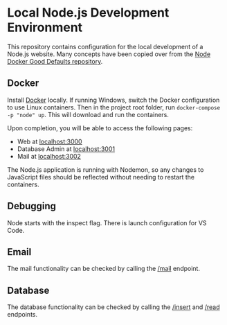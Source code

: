 # Local Node.js Development Environment

This repository contains configuration for the local development of a Node.js website. Many concepts have been copied over from the [Node Docker Good Defaults repository](https://github.com/BretFisher/node-docker-good-defaults/).

## Docker

Install [Docker](https://www.docker.com/) locally. If running Windows, switch the Docker configuration to use Linux containers. Then in the project root folder, run `docker-compose -p "node" up`. This will download and run the containers.

Upon completion, you will be able to access the following pages:

- Web at [localhost:3000](http://localhost:3000/)
- Database Admin at [localhost:3001](http://localhost:3001/)
- Mail at [localhost:3002](http://localhost:3002/)

The Node.js application is running with Nodemon, so any changes to JavaScript files should be reflected without needing to restart the containers.

## Debugging

Node starts with the inspect flag. There is launch configuration for VS Code.

## Email

The mail functionality can be checked by calling the [/mail](http://localhost:3000/mail) endpoint.

## Database

The database functionality can be checked by calling the [/insert](http://localhost:3000/insert) and [/read](http://localhost:3000/read) endpoints.
